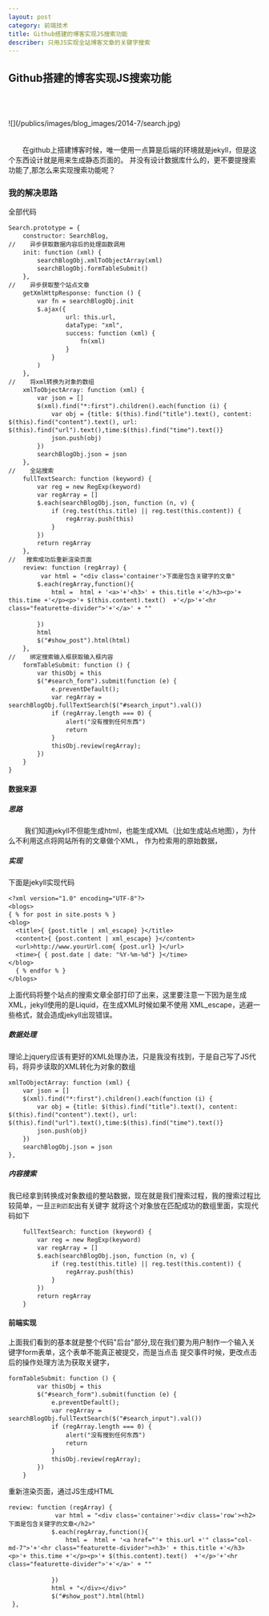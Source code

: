 ```yaml
---
layout: post
category: 前端技术
title: Github搭建的博客实现JS搜索功能
describer: 只用JS实现全站博客文章的关键字搜索
---
```

## Github搭建的博客实现JS搜索功能
<br/>
<br/>
<br/>
![](/publics/images/blog_images/2014-7/search.jpg)
<br/>
<br/>
<br/>
&emsp;&emsp;在github上搭建博客时候，唯一使用一点算是后端的环境就是jekyll，但是这个东西设计就是用来生成静态页面的。
并没有设计数据库什么的，更不要提搜索功能了,那怎么来实现搜索功能呢？

### 我的解决思路

全部代码

    Search.prototype = {
        constructor: SearchBlog,
    //    异步获取数据内容后的处理函数调用
        init: function (xml) {
            searchBlogObj.xmlToObjectArray(xml)
            searchBlogObj.formTableSubmit()
        },
    //    异步获取整个站点文章
        getXmlHttpResponse: function () {
            var fn = searchBlogObj.init
            $.ajax({
                    url: this.url,
                    dataType: "xml",
                    success: function (xml) {
                        fn(xml)
                    }
                }
            )
        },
    //    将xml转换为对象的数组
        xmlToObjectArray: function (xml) {
            var json = []
            $(xml).find("*:first").children().each(function (i) {
                var obj = {title: $(this).find("title").text(), content: $(this).find("content").text(), url: $(this).find("url").text(),time:$(this).find("time").text()}
                json.push(obj)
            })
            searchBlogObj.json = json
        },
    //    全站搜索
        fullTextSearch: function (keyword) {
            var reg = new RegExp(keyword)
            var regArray = []
            $.each(searchBlogObj.json, function (n, v) {
                if (reg.test(this.title) || reg.test(this.content)) {
                    regArray.push(this)
                }
            })
            return regArray
        },
    //   搜索成功后重新渲染页面
        review: function (regArray) {
             var html = "<div class='container'>下面是包含关键字的文章"
            $.each(regArray,function(){
                html =  html + '<a>'+'<h3>' + this.title +'</h3><p>'+ this.time +'</p><p>'+ $(this.content).text()  +'</p>'+'<hr class="featurette-divider">'+'</a>' + ""

            })
            html
            $("#show_post").html(html)
        },
    //    绑定搜索输入框获取输入框内容
        formTableSubmit: function () {
            var thisObj = this
            $("#search_form").submit(function (e) {
                e.preventDefault();
                var regArray = searchBlogObj.fullTextSearch($("#search_input").val())
                if (regArray.length === 0) {
                    alert("没有搜到任何东西")
                    return
                }
                thisObj.review(regArray);
            })
        }
    }


#### 数据来源

##### 思路

&emsp;&emsp; 我们知道jekyll不但能生成html，也能生成XML（比如生成站点地图），为什么不利用这点将网站所有的文章做个XML，
作为检索用的原始数据，

##### 实现

下面是jekyll实现代码

    <?xml version="1.0" encoding="UTF-8"?>
    <blogs>
    { % for post in site.posts % }
    <blog>
      <title>{ {post.title | xml_escape} }</title>
      <content>{ {post.content | xml_escape} }</content>
      <url>http://www.yourUrl.com{ {post.url} }</url>
      <time>{ { post.date | date: "%Y-%m-%d"} }</time>
    </blog>
      { % endfor % }
    </blogs>

上面代码将整个站点的搜索文章全部打印了出来，这里要注意一下因为是生成XML，jekyll使用的是Liquid，在生成XML时候如果不使用
XML_escape，逃避一些格式，就会造成jekyll出现错误。

##### 数据处理

理论上jquery应该有更好的XML处理办法，只是我没有找到，于是自己写了JS代码，将异步读取的XML转化为对象的数组

    xmlToObjectArray: function (xml) {
        var json = []
        $(xml).find("*:first").children().each(function (i) {
            var obj = {title: $(this).find("title").text(), content: $(this).find("content").text(), url: $(this).find("url").text(),time:$(this).find("time").text()}
            json.push(obj)
        })
        searchBlogObj.json = json
    },

##### 内容搜索

我已经拿到转换成对象数组的整站数据，现在就是我们搜索过程，我的搜索过程比较简单，一旦`正則匹配`出有关键字
就将这个对象放在匹配成功的数组里面，实现代码如下

        fullTextSearch: function (keyword) {
            var reg = new RegExp(keyword)
            var regArray = []
            $.each(searchBlogObj.json, function (n, v) {
                if (reg.test(this.title) || reg.test(this.content)) {
                    regArray.push(this)
                }
            })
            return regArray
        }

#### 前端实现

上面我们看到的基本就是整个代码"后台"部分,现在我们要为用户制作一个输入关键字form表单，这个表单不能真正被提交，而是当点击
提交事件时候，更改点击后的操作处理方法为获取关键字，

    formTableSubmit: function () {
            var thisObj = this
            $("#search_form").submit(function (e) {
                e.preventDefault();
                var regArray = searchBlogObj.fullTextSearch($("#search_input").val())
                if (regArray.length === 0) {
                    alert("没有搜到任何东西")
                    return
                }
                thisObj.review(regArray);
            })
        }

重新渲染页面，通过JS生成HTML

    review: function (regArray) {
                 var html = "<div class='container'><div class='row'><h2>下面是包含关键字的文章</h2>"
                $.each(regArray,function(){
                    html =  html + '<a href="'+ this.url +'" class="col-md-7">'+'<hr class="featurette-divider"><h3>' + this.title +'</h3><p>'+ this.time +'</p><p>'+ $(this.content).text()  +'</p>'+'<hr class="featurette-divider">'+'</a>' + ""

                })
                html + "</div></div>"
                $("#show_post").html(html)
     },

